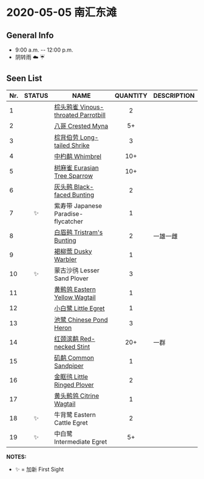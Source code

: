 # 2020-05-05 南汇东滩

## General Info
*  9:00 a.m. -- 12:00 p.m.
*  阴转雨  :cloud: :umbrella:

## Seen List
Nr.|STATUS | NAME                                   | QUANTITY| DESCRIPTION                    |
|--| :--:  |----------------------------------------| :-----: |--------------------------------|
|1||[棕头鸦雀 Vinous-throated Parrotbill](https://github.com/simonace/My-Birding-Log/blob/master/have-seen-list.md#%E6%A3%95%E5%A4%B4%E9%B8%A6%E9%9B%80-vinous-throated-parrotbill)|2||
|2||[八哥 Crested Myna](https://github.com/simonace/My-Birding-Log/blob/master/have-seen-list.md#%E5%85%AB%E5%93%A5-crested-myna)|5+||
|3||[棕背伯劳 Long-tailed Shrike](https://github.com/simonace/My-Birding-Log/blob/master/have-seen-list.md#%E6%A3%95%E8%83%8C%E4%BC%AF%E5%8A%B3-long-tailed-shrike)|3||
|4||[中杓鹬 Whimbrel](https://github.com/simonace/My-Birding-Log/blob/master/have-seen-list.md#%E4%B8%AD%E6%9D%93%E9%B9%AC-whimbrel)|10+||
|5||[树麻雀 Eurasian Tree Sparrow](https://github.com/simonace/My-Birding-Log/blob/master/have-seen-list.md#%E6%A0%91%E9%BA%BB%E9%9B%80-eurasian-tree-sparrow)|10+||
|6||[灰头鹀 Black-faced Bunting](https://github.com/simonace/My-Birding-Log/blob/master/have-seen-list.md#%E7%81%B0%E5%A4%B4%E9%B9%80-black-faced-bunting)|2||
|7|:sparkles:|紫寿带 Japanese Paradise-flycatcher|1||
|8||[白眉鹀 Tristram's Bunting](https://github.com/simonace/My-Birding-Log/blob/master/have-seen-list.md#%E7%99%BD%E7%9C%89%E9%B9%80-tristrams-bunting)|2|一雄一雌|
|9||[褐柳莺 Dusky Warbler](https://github.com/simonace/My-Birding-Log/blob/master/have-seen-list.md#%E8%A4%90%E6%9F%B3%E8%8E%BA-dusky-warbler)|1||
|10|:sparkles:|蒙古沙鸻 Lesser Sand Plover|3||
|11||[黄鹡鸰 Eastern Yellow Wagtail](https://github.com/simonace/My-Birding-Log/blob/master/have-seen-list.md#%E9%BB%84%E9%B9%A1%E9%B8%B0-eastern-yellow-wagtail)|1||
|12||[小白鹭 Little Egret](https://github.com/simonace/My-Birding-Log/blob/master/have-seen-list.md#%E5%B0%8F%E7%99%BD%E9%B9%AD-little-egret)|1||
|13||[池鹭 Chinese Pond Heron](https://github.com/simonace/My-Birding-Log/blob/master/have-seen-list.md#%E6%B1%A0%E9%B9%AD-chinese-pond-heron)|3||
|14||[红颈滨鹬 Red-necked Stint](https://github.com/simonace/My-Birding-Log/blob/master/have-seen-list.md#%E7%BA%A2%E9%A2%88%E6%BB%A8%E9%B9%AC-red-necked-stint)|20+|一群|
|15||[矶鹬 Common Sandpiper](https://github.com/simonace/My-Birding-Log/blob/master/have-seen-list.md#%E7%9F%B6%E9%B9%AC-common-sandpiper)|1||
|16||[金眶鸻 Little Ringed Plover](https://github.com/simonace/My-Birding-Log/blob/master/have-seen-list.md#%E9%87%91%E7%9C%B6%E9%B8%BB-little-ringed-plover)|2||
|17||[黄头鹡鸰 Citrine Wagtail](https://github.com/simonace/My-Birding-Log/blob/master/have-seen-list.md#%E9%BB%84%E5%A4%B4%E9%B9%A1%E9%B8%B0-citrine-wagtail)|1||
|18|:sparkles:|牛背鹭 Eastern Cattle Egret|2||
|19|:sparkles:|中白鹭 Intermediate Egret|5+||

**NOTES:**
- :sparkles: = 加新 First Sight
